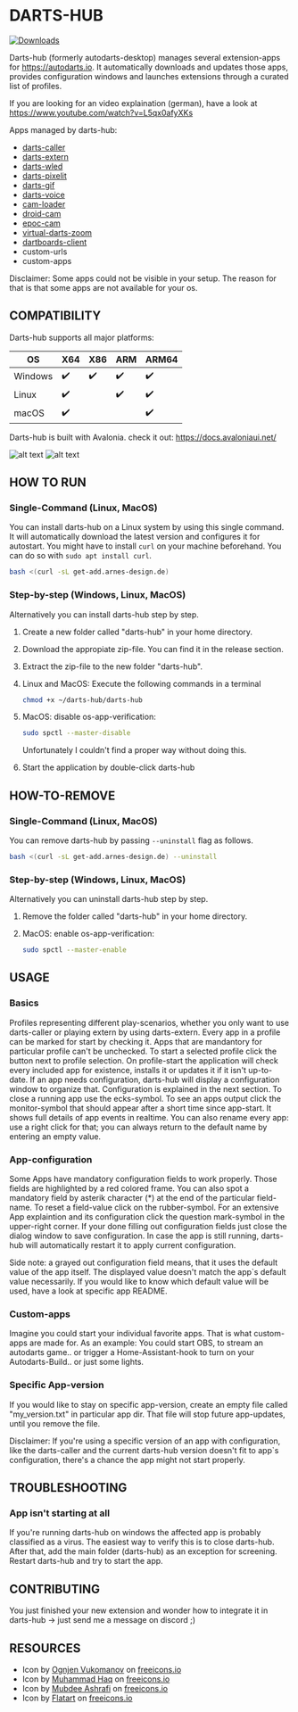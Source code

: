# DARTS-HUB
[![Downloads](https://img.shields.io/github/downloads/lbormann/darts-hub/total.svg)](https://github.com/lbormann/darts-hub/releases/latest)

Darts-hub (formerly autodarts-desktop) manages several extension-apps for https://autodarts.io.
It automatically downloads and updates those apps, provides configuration windows and launches extensions through a curated list of profiles.

If you are looking for an video explaination (german), have a look at https://www.youtube.com/watch?v=L5qx0afyXKs


Apps managed by darts-hub:

* [darts-caller](https://github.com/lbormann/darts-caller)
* [darts-extern](https://github.com/lbormann/darts-extern)
* [darts-wled](https://github.com/lbormann/darts-wled)
* [darts-pixelit](https://github.com/lbormann/darts-pixelit)
* [darts-gif](https://github.com/lbormann/darts-gif)
* [darts-voice](https://github.com/lbormann/darts-voice)
* [cam-loader](https://github.com/lbormann/cam-loader)
* [droid-cam](https://www.dev47apps.com)
* [epoc-cam](https://www.elgato.com/de/epoccam)
* [virtual-darts-zoom](https://lehmann-bo.de/?p=28)
* [dartboards-client](https://dartboards.online/client)
* custom-urls
* custom-apps

Disclaimer: Some apps could not be visible in your setup. The reason for that is that some apps are not available for your os.


## COMPATIBILITY

Darts-hub supports all major platforms:

| OS | X64 | X86 | ARM | ARM64
| ------------- | ------------- | ------------- | ------------- | ------------- | 
| Windows | :heavy_check_mark: | :heavy_check_mark: | :heavy_check_mark: | :heavy_check_mark: |
| Linux | :heavy_check_mark: |  | :heavy_check_mark: | :heavy_check_mark: |
| macOS | :heavy_check_mark: |  |  | :heavy_check_mark: |

Darts-hub is built with Avalonia. check it out: https://docs.avaloniaui.net/


![alt text](https://github.com/lbormann/darts-hub/blob/main/images/main.png?raw=true)
![alt text](https://github.com/lbormann/darts-hub/blob/main/images/configuration.png?raw=true)



## HOW TO RUN

### Single-Command (Linux, MacOS)

You can install darts-hub on a Linux system by using this single command.
It will automatically download the latest version and configures it for autostart.
You might have to install `curl` on your machine beforehand.
You can do so with `sudo apt install curl`.

```bash
bash <(curl -sL get-add.arnes-design.de)
```


### Step-by-step (Windows, Linux, MacOS)

Alternatively you can install darts-hub step by step.

1) Create a new folder called "darts-hub" in your home directory.
2) Download the appropiate zip-file. You can find it in the release section.
3) Extract the zip-file to the new folder "darts-hub".
4) Linux and MacOS: Execute the following commands in a terminal
        
    ```bash
    chmod +x ~/darts-hub/darts-hub
    ```

5) MacOS: disable os-app-verification:

    ```bash
    sudo spctl --master-disable
    ```

    Unfortunately I couldn't find a proper way without doing this.

6) Start the application by double-click darts-hub 




## HOW-TO-REMOVE

### Single-Command (Linux, MacOS)

You can remove darts-hub by passing `--uninstall` flag as follows.

```bash
bash <(curl -sL get-add.arnes-design.de) --uninstall
```



### Step-by-step (Windows, Linux, MacOS)

Alternatively you can uninstall darts-hub step by step.

1. Remove the folder called "darts-hub" in your home directory.
2. MacOS: enable os-app-verification:

   ```bash
   sudo spctl --master-enable
   ```


## USAGE

### Basics

Profiles representing different play-scenarios, whether you only want to use darts-caller or playing extern by using darts-extern.
Every app in a profile can be marked for start by checking it. Apps that are mandantory for particular profile can't be unchecked.
To start a selected profile click the button next to profile selection. On profile-start the application will check every included app for existence, installs it or updates it if it isn't up-to-date. If an app needs configuration, darts-hub will display a configuration window to organize that. Configuration is explained in the next section.
To close a running app use the ecks-symbol. To see an apps output click the monitor-symbol that should appear after a short time since app-start. It shows full details of app events in realtime. 
You can also rename every app: use a right click for that; you can always return to the default name by entering an empty value.

### App-configuration

Some Apps have mandatory configuration fields to work properly. Those fields are highlighted by a red colored frame. You can also spot a mandatory field by asterik character (*) at the end of the particular field-name. To reset a field-value click on the rubber-symbol.
For an extensive App explaintion and its configuration click the question mark-symbol in the upper-right corner.
If your done filling out configuration fields just close the dialog window to save configuration. In case the app is still running, darts-hub will automatically restart it to apply current configuration. 

Side note: a grayed out configuration field means, that it uses the default value of the app itself. The displayed value doesn't match the app`s default value necessarily. If you would like to know which default value will be used, have a look at specific app README.

### Custom-apps

Imagine you could start your individual favorite apps. That is what custom-apps are made for. As an example: You could start OBS, to stream an autodarts game.. or trigger a Home-Assistant-hook to turn on your Autodarts-Build.. or just some lights. 

### Specific App-version

If you would like to stay on specific app-version, create an empty file called "my_version.txt" in particular app dir. That file will stop future app-updates, until you remove the file.

Disclaimer: If you're using a specific version of an app with configuration, like the darts-caller and the current darts-hub version doesn't fit to app`s configuration, there's a chance the app might not start properly.

## TROUBLESHOOTING

### App isn't starting at all

If you're running darts-hub on windows the affected app is probably classified as a virus. The easiest way to verify this is to close darts-hub. After that, add the main folder (darts-hub) as an exception for screening. Restart darts-hub and try to start the app.

## CONTRIBUTING

You just finished your new extension and wonder how to integrate it in darts-hub -> just send me a message on discord ;)



## RESOURCES

- Icon by <a href="https://freeicons.io/profile/8178">Ognjen Vukomanov</a> on <a href="https://freeicons.io">freeicons.io</a>
- Icon by <a href="https://freeicons.io/profile/823">Muhammad Haq</a> on <a href="https://freeicons.io">freeicons.io</a>                             
- Icon by <a href="https://freeicons.io/profile/85671">Mubdee Ashrafi</a> on <a href="https://freeicons.io">freeicons.io</a>    
- Icon by <a href="https://freeicons.io/profile/205927">Flatart</a> on <a href="https://freeicons.io">freeicons.io</a>
